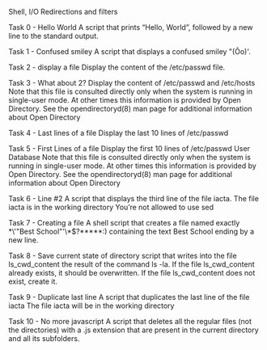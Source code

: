 Shell, I/O Redirections and filters

Task 0 - Hello World
A script that prints “Hello, World”, followed by a new line to the standard output.

Task 1 - Confused smiley
A script that displays a confused smiley "(Ôo)'.

Task 2 - display a file
Display the content of the /etc/passwd file.

Task 3 - What about 2?
Display the content of /etc/passwd and /etc/hosts
Note that this file is consulted directly only when the system is running
in single-user mode. At other times this information is provided by
Open Directory.
See the opendirectoryd(8) man page for additional information about
Open Directory

Task 4 - Last lines of a file
Display the last 10 lines of /etc/passwd

Task 5 - First Lines of a file
Display the first 10 lines of /etc/passwd
User Database
Note that this file is consulted directly only when the system is running
in single-user mode. At other times this information is provided by
Open Directory.
See the opendirectoryd(8) man page for additional information about
Open Directory

Task 6 - Line #2
A script that displays the third line of the file iacta.
The file iacta is in the working directory
You’re not allowed to use sed

Task 7 - Creating a file
A shell script that creates a file named exactly \*\\'"Best School"\'\\*$\?\*\*\*\*\*:) containing the text Best School ending by a new line.

Task 8 - Save current state of directory
script that writes into the file ls_cwd_content the result of the command ls -la. If the file ls_cwd_content already exists, it should be overwritten. If the file ls_cwd_content does not exist, create it.

Task 9 - Duplicate last line
A script that duplicates the last line of the file iacta
The file iacta will be in the working directory

Task 10 - No more javascript
A script that deletes all the regular files (not the directories) with a .js extension that are present in the current directory and all its subfolders.
